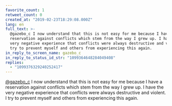 ```yaml
---
favorite_count: 1
retweet_count: 0
created_at: "2019-02-23T18:29:08.000Z"
lang: en
full_text: >-
  @gazebo_c I now understand that this is not easy for me because I have a
  reservation against conflicts which stem from the way I grew up. I have the
  very negative experience that conflicts were always destructive and violent. I
  try to prevent myself and others from experiencing this again.
in_reply_to_screen_name: gazebo_c
in_reply_to_status_id_str: "1099364648284049408"
replies:
  - "1099376329240252417"
---
```


[@gazebo_c](https://twitter.com/gazebo_c) I now understand that this is not easy
for me because I have a reservation against conflicts which stem from the way I
grew up. I have the very negative experience that conflicts were always
destructive and violent. I try to prevent myself and others from experiencing
this again.
